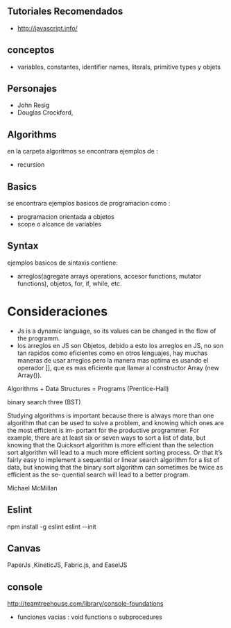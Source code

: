 ## Tutoriales Recomendados
- http://javascript.info/

## conceptos
- variables, constantes, identifier names, literals, primitive types y objets

## Personajes
- John Resig
- Douglas Crockford,

## Algorithms
en la carpeta algoritmos se encontrara ejemplos de :
 - recursion

## Basics
 se encontrara ejemplos basicos de programacion como :
 - programacion orientada a objetos
 - scope o alcance de variables

## Syntax
  ejemplos basicos de sintaxis contiene:
  - arreglos(agregate arrays operations, accesor functions, mutator functions), objetos, for, if, while, etc.
# Consideraciones
- Js is a dynamic language, so its values  can be changed in the flow of the programm.
- los arreglos en JS son Objetos, debido a esto los arreglos en JS, no son tan rapidos como eficientes
  como en otros lenguajes, hay muchas maneras de usar arreglos pero la manera mas optima es usando el
  operador [], que es mas eficiente que llamar al constructor Array (new Array()).

Algorithms + Data Structures = Programs (Prentice-Hall)

binary search three (BST)

Studying algorithms is important because there is always more than one algorithm that
can be used to solve a problem, and knowing which ones are the most efficient is im‐
portant for the productive programmer. For example, there are at least six or seven ways
to sort a list of data, but knowing that the Quicksort algorithm is more efficient than
the selection sort algorithm will lead to a much more efficient sorting process. Or that
it’s fairly easy to implement a sequential or linear search algorithm for a list of data, but
knowing that the binary sort algorithm can sometimes be twice as efficient as the se‐
quential search will lead to a better program.


Michael McMillan

## Eslint
npm install -g eslint
eslint --init


## Canvas
PaperJs ,KineticJS, Fabric.js, and EaselJS

## console
http://teamtreehouse.com/library/console-foundations


- funciones vacias : void functions o subprocedures

